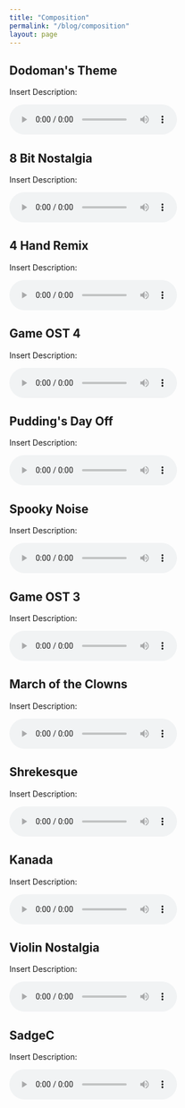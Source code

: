 ```yaml
---
title: "Composition"
permalink: "/blog/composition"
layout: page
---
```


## Dodoman's Theme

<body>
  <p>Insert Description:</p>
  <audio controls>
    <source src="/assets/audio/dodoman_theme.mp3" type="audio/mpeg">
    Your browser does not support the audio element.
  </audio>
</body>
</html>

## 8 Bit Nostalgia

<body>
  <p>Insert Description:</p>
  <audio controls>
    <source src="/assets/audio/8_bit_nostalgia.mp3" type="audio/mpeg">
    Your browser does not support the audio element.
  </audio>
</body>
</html>

## 4 Hand Remix

<body>
  <p>Insert Description:</p>
  <audio controls>
    <source src="/assets/audio/4hand_remix.mp3" type="audio/mpeg">
    Your browser does not support the audio element.
  </audio>
</body>
</html>

## Game OST 4

<body>
  <p>Insert Description:</p>
  <audio controls>
    <source src="/assets/audio/Game_OST_4.mp3" type="audio/mpeg">
    Your browser does not support the audio element.
  </audio>
</body>
</html>

## Pudding's Day Off

<body>
  <p>Insert Description:</p>
  <audio controls>
    <source src="/assets/audio/Puddings_day_off.mp3" type="audio/mpeg">
    Your browser does not support the audio element.
  </audio>
</body>
</html>

## Spooky Noise

<body>
  <p>Insert Description:</p>
  <audio controls>
    <source src="/assets/audio/Spooky_noise.mp3" type="audio/mpeg">
    Your browser does not support the audio element.
  </audio>
</body>
</html>

## Game OST 3

<body>
  <p>Insert Description:</p>
  <audio controls>
    <source src="/assets/audio/Game_OST_3.mp3" type="audio/mpeg">
    Your browser does not support the audio element.
  </audio>
</body>
</html>

## March of the Clowns

<body>
  <p>Insert Description:</p>
  <audio controls>
    <source src="/assets/audio/March_of_the_clowns.mp3" type="audio/mpeg">
    Your browser does not support the audio element.
  </audio>
</body>
</html>

## Shrekesque

<body>
  <p>Insert Description:</p>
  <audio controls>
    <source src="/assets/audio/shrekesque.mp3" type="audio/mpeg">
    Your browser does not support the audio element.
  </audio>
</body>
</html>

## Kanada

<body>
  <p>Insert Description:</p>
  <audio controls>
    <source src="/assets/audio/Kanada.mp3" type="audio/mpeg">
    Your browser does not support the audio element.
  </audio>
</body>
</html>

## Violin Nostalgia

<body>
  <p>Insert Description:</p>
  <audio controls>
    <source src="/assets/audio/violin_nostalgia.mp3" type="audio/mpeg">
    Your browser does not support the audio element.
  </audio>
</body>
</html>

## SadgeC

<body>
  <p>Insert Description:</p>
  <audio controls>
    <source src="/assets/audio/sadgeC.mp3" type="audio/mpeg">
    Your browser does not support the audio element.
  </audio>
</body>
</html>
